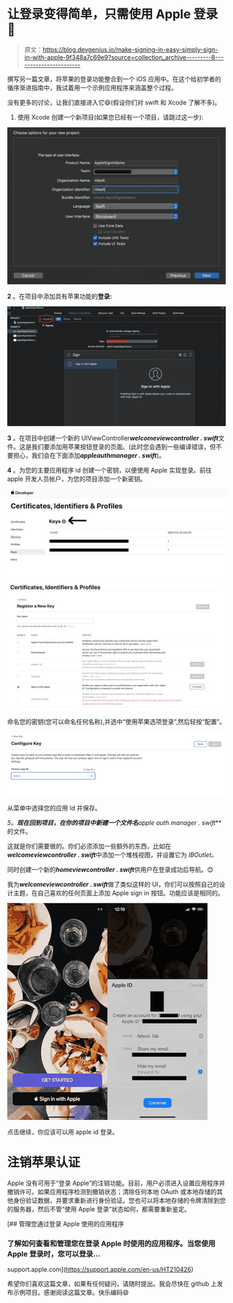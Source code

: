 # 让登录变得简单，只需使用 Apple 登录🍎

> 原文：<https://blog.devgenius.io/make-signing-in-easy-simply-sign-in-with-apple-9f348a7c69e9?source=collection_archive---------8----------------------->

撰写另一篇文章，将苹果的登录功能整合到一个 iOS 应用中。在这个给初学者的循序渐进指南中，我试着用一个示例应用程序来涵盖整个过程。

没有更多的讨论，让我们直接进入它😄(假设你们对 swift 和 Xcode 了解不多)。

1.  使用 Xcode 创建一个新项目(如果您已经有一个项目，请跳过这一步):

![](img/4cc5bca95ad475257794ee402bb5b9a4.png)

**2** 。在项目中添加具有苹果功能的**登录:**

![](img/da0fe24f3f88394449b87ca9a4c88aeb.png)

**3** 。在项目中创建一个新的 UIViewController***welcomeviewcontroller . swift***文件。这是我们要添加用苹果按钮登录的页面。(此时您会遇到一些编译错误，但不要担心，我们会在下面添加***appleauthmanager . swift***)。

**4** 。为您的主要应用程序 id 创建一个密钥，以便使用 Apple 实现登录。前往 apple 开发人员帐户，为您的项目添加一个新密钥。

![](img/e8d3ef3744692796e907d8ebe62ca7e5.png)![](img/ed38c1494c998b6a805cb7254d6d1365.png)

命名您的密钥(您可以命名任何名称),并选中“使用苹果选项登录”,然后轻按“配置”。

![](img/9754ba2db0b8c85523f907e477f37b42.png)

从菜单中选择您的应用 Id 并保存。

**5。**现在回到项目，在你的项目中新建一个文件名***apple auth manager . swift***的文件。

这就是你们需要做的。你们必须添加一些额外的东西，比如在***welcomeviewcontroller . swift***中添加一个堆栈视图，并设置它为 *IBOutlet。*

同时创建一个新的***homeviewcontroller . swift***供用户在登录成功后导航。😊

我为***welcomeviewcontroller . swift***做了类似这样的 UI，你们可以按照自己的设计主题，在自己喜欢的任何页面上添加 Apple sign in 按钮。功能应该是相同的。

![](img/ccb084675a7083e557bae9713650f5d5.png)![](img/4e91e94a69c18864f04bd7094f6406ec.png)

点击继续，你应该可以用 apple id 登录。

# **注销苹果认证**

Apple 没有可用于“登录 Apple”的注销功能。目前，用户必须进入设置应用程序并撤销许可。如果应用程序检测到撤销状态；清除任何本地 OAuth 或本地存储的其他身份验证数据，并要求重新进行身份验证。您也可以将本地存储的令牌清除到您的服务器，然后不管“使用 Apple 登录”状态如何，都需要重新鉴定。

[](https://support.apple.com/en-us/HT210426) [## 管理您通过登录 Apple 使用的应用程序

### 了解如何查看和管理您在登录 Apple 时使用的应用程序。当您使用 Apple 登录时，您可以登录…

support.apple.com](https://support.apple.com/en-us/HT210426) 

希望你们喜欢这篇文章，如果有任何疑问，请随时提出。我会尽快在 github 上发布示例项目。感谢阅读这篇文章。快乐编码😄
